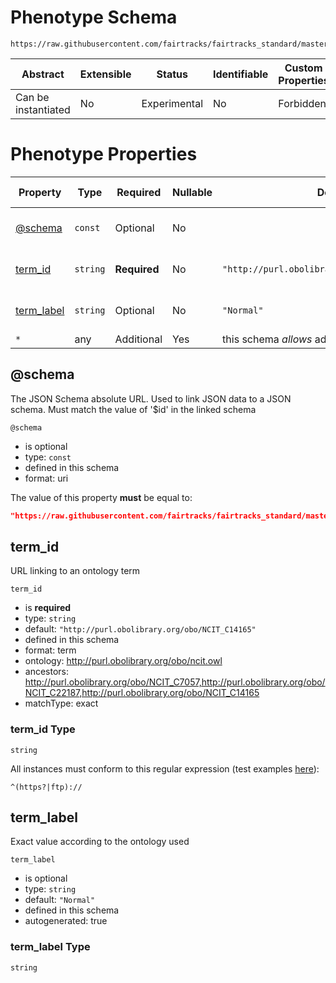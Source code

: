 # Phenotype Schema

```
https://raw.githubusercontent.com/fairtracks/fairtracks_standard/master/json/schema/fairtracks_phenotype.schema.json
```

| Abstract            | Extensible | Status       | Identifiable | Custom Properties | Additional Properties | Defined In                                                           |
| ------------------- | ---------- | ------------ | ------------ | ----------------- | --------------------- | -------------------------------------------------------------------- |
| Can be instantiated | No         | Experimental | No           | Forbidden         | Permitted             | [fairtracks_phenotype.schema.json](../json/schema/fairtracks_phenotype.schema.json) |

# Phenotype Properties

| Property                  | Type     | Required     | Nullable | Default                                        | Defined by              |
| ------------------------- | -------- | ------------ | -------- | ---------------------------------------------- | ----------------------- |
| [@schema](#schema)        | `const`  | Optional     | No       |                                                | Phenotype (this schema) |
| [term_id](#term_id)       | `string` | **Required** | No       | `"http://purl.obolibrary.org/obo/NCIT_C14165"` | Phenotype (this schema) |
| [term_label](#term_label) | `string` | Optional     | No       | `"Normal"`                                     | Phenotype (this schema) |
| `*`                       | any      | Additional   | Yes      | this schema _allows_ additional properties     |

## @schema

The JSON Schema absolute URL. Used to link JSON data to a JSON schema. Must match the value of '\$id' in the linked
schema

`@schema`

- is optional
- type: `const`
- defined in this schema
- format: uri

The value of this property **must** be equal to:

```json
"https://raw.githubusercontent.com/fairtracks/fairtracks_standard/master/json/schema/fairtracks_phenotype.schema.json"
```

## term_id

URL linking to an ontology term

`term_id`

- is **required**
- type: `string`
- default: `"http://purl.obolibrary.org/obo/NCIT_C14165"`
- defined in this schema
- format: term
- ontology: http://purl.obolibrary.org/obo/ncit.owl
- ancestors:
  http://purl.obolibrary.org/obo/NCIT_C7057,http://purl.obolibrary.org/obo/NCIT_C22187,http://purl.obolibrary.org/obo/NCIT_C14165
- matchType: exact

### term_id Type

`string`

All instances must conform to this regular expression (test examples
[here](<https://regexr.com/?expression=%5E(https%3F%7Cftp)%3A%2F%2F>)):

```regex
^(https?|ftp)://
```

## term_label

Exact value according to the ontology used

`term_label`

- is optional
- type: `string`
- default: `"Normal"`
- defined in this schema
- autogenerated: true

### term_label Type

`string`
